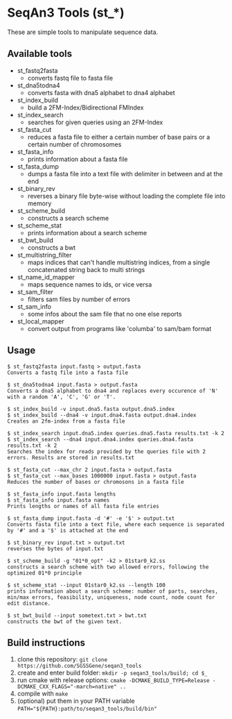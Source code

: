 # SeqAn3 Tools (st_*)

These are simple tools to manipulate sequence data.

## Available tools
  - st_fastq2fasta
    - converts fastq file to fasta file
  - st_dna5todna4
    - converts fasta with dna5 alphabet to dna4 alphabet
  - st_index_build
    - build a 2FM-Index/Bidirectional FMIndex
  - st_index_search
    - searches for given queries using an 2FM-Index
  - st_fasta_cut
    - reduces a fasta file to either a certain number of base pairs or a certain number of chromosomes
  - st_fasta_info
    - prints information about a fasta file
  - st_fasta_dump
    - dumps a fasta file into a text file with delimiter in between and at the end
  - st_binary_rev
    - reverses a binary file byte-wise without loading the complete file into memory
  - st_scheme_build
    - constructs a search scheme
  - st_scheme_stat
    - prints information about a search scheme
  - st_bwt_build
    - constructs a bwt
  - st_multistring_filter
    - maps indices that can't handle multistring indices, from a single concatenated string back to
      multi strings
  - st_name_id_mapper
    - maps sequence names to ids, or vice versa
  - st_sam_filter
    - filters sam files by number of errors
  - st_sam_info
    - some infos about the sam file that no one else reports
  - st_local_mapper
    - convert output from programs like 'columba' to sam/bam format

## Usage
    $ st_fastq2fasta input.fastq > output.fasta
    Converts a fastq file into a fasta file

    $ st_dna5todna4 input.fasta > output.fasta
    Converts a dna5 alphabet to dna4 and replaces every occurence of 'N' with a random 'A', 'C', 'G' or 'T'.

    $ st_index_build -v input.dna5.fasta output.dna5.index
    $ st_index_build --dna4 -v input.dna4.fasta output.dna4.index
    Creates an 2fm-index from a fasta file

    $ st_index_search input.dna5.index queries.dna5.fasta results.txt -k 2
    $ st_index_search --dna4 input.dna4.index queries.dna4.fasta results.txt -k 2
    Searches the index for reads provided by the queries file with 2 errors. Results are stored in results.txt

    $ st_fasta_cut --max_chr 2 input.fasta > output.fasta
    $ st_fasta_cut --max_bases 1000000 input.fasta > output.fasta
    Reduces the number of bases or chromosons in a fasta file

    $ st_fasta_info input.fasta lengths
    $ st_fasta_info input.fasta names
    Prints lengths or names of all fasta file entries

    $ st_fasta_dump input.fasta -d '#' -e '$' > output.txt
    Converts fasta file into a text file, where each sequence is separated by '#' and a '$' is attached at the end

    $ st_binary_rev input.txt > output.txt
    reverses the bytes of input.txt

    $ st_scheme_build -g "01*0_opt" -k2 > 01star0_k2.ss
    constructs a search scheme with two allowed errors, following the optimized 01*0 principle

    $ st_scheme_stat --input 01star0_k2.ss --length 100
    prints information about a search scheme: number of parts, searches, min/max errors, feasibility, uniqueness, node count, node count for edit distance.

    $ st_bwt_build --input sometext.txt > bwt.txt
    constructs the bwt of the given text.



## Build instructions
  1. clone this repository: `git clone https://github.com/SGSSGene/seqan3_tools`
  2. create and enter build folder: `mkdir -p seqan3_tools/build; cd $_`
  3. run cmake with release options: `cmake -DCMAKE_BUILD_TYPE=Release -DCMAKE_CXX_FLAGS="-march=native" ..`
  4. compile with `make`
  5. (optional) put them in your PATH variable `PATH="${PATH}:path/to/seqan3_tools/build/bin"`
